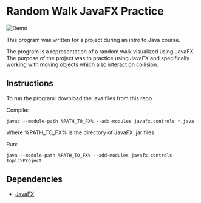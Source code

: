 # Random Walk JavaFX Practice

![Demo](https://i.imgur.com/9oBC1i6.gif)

This program was written for a project during an intro to Java course.

The program is a representation of a random walk visualized using JavaFX. The purpose of the project was to practice using JavaFX and specifically working with moving objects which also interact on collision.

## Instructions
To run the program: download the java files from this repo

Compile:

``javac --module-path %PATH_TO_FX% --add-modules javafx.controls *.java``

Where %PATH_TO_FX% is the directory of JavaFX .jar files

Run:

``java --module-path %PATH_TO_FX% --add-modules javafx.controls Topic5Project``

## Dependencies
- [JavaFX](https://openjfx.io/index.html)
